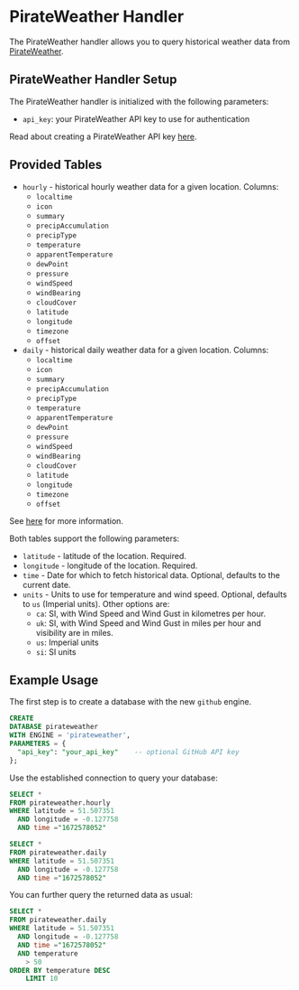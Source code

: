 # PirateWeather Handler

The PirateWeather handler allows you to query historical weather data from [PirateWeather](http://pirateweather.net/).

## PirateWeather Handler Setup

The PirateWeather handler is initialized with the following parameters:

- `api_key`: your PirateWeather API key to use for authentication

Read about creating a PirateWeather API key [here](http://pirateweather.net/en/latest/).

## Provided Tables

- `hourly` - historical hourly weather data for a given location. Columns:
    - `localtime`
    - `icon`
    - `summary`
    - `precipAccumulation`
    - `precipType`
    - `temperature`
    - `apparentTemperature`
    - `dewPoint`
    - `pressure`
    - `windSpeed`
    - `windBearing`
    - `cloudCover`
    - `latitude`
    - `longitude`
    - `timezone`
    - `offset`
- `daily` - historical daily weather data for a given location. Columns:
    - `localtime`
    - `icon`
    - `summary`
    - `precipAccumulation`
    - `precipType`
    - `temperature`
    - `apparentTemperature`
    - `dewPoint`
    - `pressure`
    - `windSpeed`
    - `windBearing`
    - `cloudCover`
    - `latitude`
    - `longitude`
    - `timezone`
    - `offset`

See [here](http://pirateweather.net/en/latest/API/#time-machine-request) for more information.

Both tables support the following parameters:

* `latitude` - latitude of the location. Required.
* `longitude` - longitude of the location. Required.
* `time` - Date for which to fetch historical data. Optional, defaults to the current date.
* `units` - Units to use for temperature and wind speed. Optional, defaults to `us` (Imperial units). Other options are:
    * `ca`: SI, with Wind Speed and Wind Gust in kilometres per hour.
    * `uk`: SI, with Wind Speed and Wind Gust in miles per hour and visibility are in miles.
    * `us`: Imperial units
    * `si`: SI units

## Example Usage

The first step is to create a database with the new `github` engine.

~~~~sql
CREATE
DATABASE pirateweather
WITH ENGINE = 'pirateweather',
PARAMETERS = {
  "api_key": "your_api_key"    -- optional GitHub API key
};
~~~~

Use the established connection to query your database:

~~~~sql
SELECT *
FROM pirateweather.hourly
WHERE latitude = 51.507351
  AND longitude = -0.127758
  AND time ="1672578052"
~~~~

~~~~sql
SELECT *
FROM pirateweather.daily
WHERE latitude = 51.507351
  AND longitude = -0.127758
  AND time ="1672578052"
~~~~

You can further query the returned data as usual:

~~~~sql
SELECT *
FROM pirateweather.daily
WHERE latitude = 51.507351
  AND longitude = -0.127758
  AND time ="1672578052"
  AND temperature
    > 50
ORDER BY temperature DESC
    LIMIT 10
~~~~



